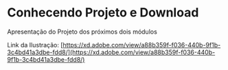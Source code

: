 # Conhecendo Projeto e Download

Apresentação do Projeto dos próximos dois módulos

Link da Ilustração: [https://xd.adobe.com/view/a88b359f-f036-440b-9f1b-3c4bd41a3dbe-fdd8/](https://xd.adobe.com/view/a88b359f-f036-440b-9f1b-3c4bd41a3dbe-fdd8/)
